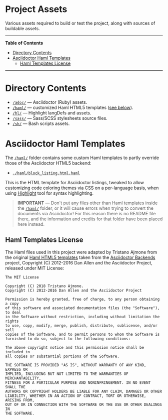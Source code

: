 # Project Assets

Various assets required to build or test the project, along with sources of buildable assets.


-----

**Table of Contents**

<!-- MarkdownTOC autolink="true" bracket="round" autoanchor="false" lowercase="only_ascii" uri_encoding="true" levels="1,2,3" -->

- [Directory Contents](#directory-contents)
- [Asciidoctor Haml Templates](#asciidoctor-haml-templates)
    - [Haml Templates License](#haml-templates-license)

<!-- /MarkdownTOC -->

-----

# Directory Contents

- [`/adoc/`][adoc] — Asciidoctor (Ruby) assets.
- [`/haml/`][haml] — customized Haml HTML5 templates ([see below][Haml sec]).
- [`/hl/`][hl] — Highlight langDefs and assets.
- [`/sass/`][sass] — Sass/SCSS stylesheets source files.
- [`/sh/`][sh] — Bash scripts assets.

# Asciidoctor Haml Templates

The [`/haml/`][haml] folder contains some custom Haml templates to partly override those of the Asciidoctor HTML5 backend:

- [`./haml/block_listing.html.haml`][block_listing]

This is the HTML template for Asciidoctor listings, tweaked to allow customizing code coloring themes via CSS on a per-language basis, when using [Highlight] tool for syntax highlighting.

> __IMPORTANT__ — Don't put any files other than Haml templates inside the [`/haml/`][haml] folder, or it will cause errors when trying to convert the documents via Asciidoctor! For this reason there is no README file there, and the information and credits for that folder have been placed here instead.

## Haml Templates License

The Haml files used in this project were adapted by Tristano Ajmone from the original [Haml HTML5 templates] taken from the
[Asciidoctor Backends] project, Copyright (C) 2012-2016 Dan Allen and the Asciidoctor Project, released under MIT License:

    The MIT License

    Copyright (C) 2018 Tristano Ajmone.
    Copyright (C) 2012-2016 Dan Allen and the Asciidoctor Project

    Permission is hereby granted, free of charge, to any person obtaining a copy
    of this software and associated documentation files (the "Software"), to deal
    in the Software without restriction, including without limitation the rights
    to use, copy, modify, merge, publish, distribute, sublicense, and/or sell
    copies of the Software, and to permit persons to whom the Software is
    furnished to do so, subject to the following conditions:

    The above copyright notice and this permission notice shall be included in
    all copies or substantial portions of the Software.

    THE SOFTWARE IS PROVIDED "AS IS", WITHOUT WARRANTY OF ANY KIND, EXPRESS OR
    IMPLIED, INCLUDING BUT NOT LIMITED TO THE WARRANTIES OF MERCHANTABILITY,
    FITNESS FOR A PARTICULAR PURPOSE AND NONINFRINGEMENT. IN NO EVENT SHALL THE
    AUTHORS OR COPYRIGHT HOLDERS BE LIABLE FOR ANY CLAIM, DAMAGES OR OTHER
    LIABILITY, WHETHER IN AN ACTION OF CONTRACT, TORT OR OTHERWISE, ARISING FROM,
    OUT OF OR IN CONNECTION WITH THE SOFTWARE OR THE USE OR OTHER DEALINGS IN
    THE SOFTWARE.


<!-----------------------------------------------------------------------------
                               REFERENCE LINKS
------------------------------------------------------------------------------>

<!-- project files & folders -->

[adoc]: ./adoc/ "Navigate to Asciidoctor assets folder"
[haml]: ./haml/ "Navigate to Haml templates folder"
[hl]: ./hl/ "Navigate to Highlight assets folder"
[sass]: ./sass/ "Navigate to Sass sources folder"
[sh]: ./sh/ "Navigate to Bash scripts assets folder"

[block_listing]: ./haml/block_listing.html.haml "View source file"

<!-- document cross-reference links -->

[Haml sec]: #asciidoctor-haml-templates "Jump to section 'Asciidoctor Haml Templates'"

<!-- dependencies -->

[Asciidoctor]: https://github.com/asciidoctor/asciidoctor#installation "Visit the Asciidoctor (Ruby) repository on GitHub"
[Highlight]: http://www.andre-simon.de/zip/download.php

<!-- third party -->

[Asciidoctor Backends]: https://github.com/asciidoctor/asciidoctor-backends "Visit the Asciidoctor Backends project"
[Haml HTML5 templates]: https://github.com/asciidoctor/asciidoctor-backends/tree/master/haml/html5



<!-- EOF -->
